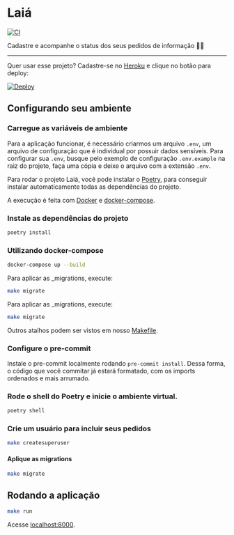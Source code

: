 # Laiá

[![CI](https://github.com/DadosAbertosDeFeira/pedidos/actions/workflows/ci.yml/badge.svg)](https://github.com/DadosAbertosDeFeira/pedidos/actions/workflows/ci.yml)

Cadastre e acompanhe o status dos seus pedidos de informação 📃✨

----

Quer usar esse projeto? Cadastre-se no [Heroku](https://heroku.comhttps://heroku.com) e clique no botão para deploy:

[![Deploy](https://www.herokucdn.com/deploy/button.svg)](https://heroku.com/deploy?template=https://github.com/DadosAbertosDeFeira/laia)

## Configurando seu ambiente

### Carregue as variáveis de ambiente

Para a aplicação funcionar, é necessário criarmos um arquivo `.env`, um arquivo de configuração que é individual por possuir dados sensíveis.
Para configurar sua `.env`, busque pelo exemplo de configuração `.env.example` na raiz do projeto,
faça uma cópia e deixe o arquivo com a extensão `.env`.

Para rodar o projeto Laiá, você pode instalar o [Poetry](https://python-poetry.org/docs/master/#installation),
para conseguir instalar automaticamente todas as dependências do projeto.

A execução é feita com [Docker](https://www.docker.com/) e [docker-compose](https://docs.docker.com/compose/).

### Instale as dependências do projeto

```bash
poetry install
```

### Utilizando docker-compose

```bash
docker-compose up --build
```

Para aplicar as _migrations, execute:

```bash
make migrate
```

Para aplicar as _migrations, execute:

```bash
make migrate
```

Outros atalhos podem ser vistos em nosso [Makefile](Makefile).

### Configure o pre-commit

Instale o pre-commit localmente rodando `pre-commit install`. Dessa forma,
o código que você commitar já estará formatado, com os imports ordenados e mais arrumado.

### Rode o shell do Poetry e inicie o ambiente virtual.

```bash
poetry shell
```

### Crie um usuário para incluir seus pedidos

```bash
make createsuperuser
```

#### Aplique as migrations

```bash
make migrate
```

## Rodando a aplicação

```bash
make run
```

Acesse [localhost:8000](http://localhost:8000).
